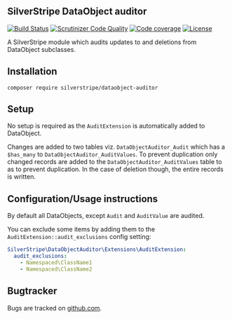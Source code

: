 ## SilverStripe DataObject auditor
[![Build Status](https://travis-ci.org/fspringveldt/silverstripe-dataobject-auditor.svg?branch=master)](https://travis-ci.org/fspringveldt/silverstripe-dataobject-auditor)
[![Scrutinizer Code Quality](https://scrutinizer-ci.com/g/fspringveldt/silverstripe-dataobject-auditor/badges/quality-score.png?b=master)](https://scrutinizer-ci.com/g/fspringveldt/silverstripe-dataobject-auditor/?branch=master)
[![Code coverage](https://codecov.io/gh/fspringveldt/silverstripe-dataobject-auditor/branch/master/graph/badge.svg)](https://codecov.io/gh/fspringveldt/silverstripe-dataobject-auditor)
[![License](https://poser.pugx.org/fspringveldt/silverstripe-dataobject-auditor)](https://packagist.org/packages/fspringveldt/silverstripe-dataobject-auditor)

A SilverStripe module which audits updates to and deletions from DataObject subclasses.

## Installation

```composer require silverstripe/dataobject-auditor```

## Setup
No setup is required as the `AuditExtension` is automatically added to DataObject.

Changes are added to two tables viz. `DataObjectAuditor_Audit` which has a `$has_many` to `DataObjectAuditor_AuditValues`.
To prevent duplication only changed records are added to the `DataObjectAuditor_AuditValues` table to as to prevent duplication.
In the case of deletion though, the entire records is written.

## Configuration/Usage instructions
By default all DataObjects, except `Audit` and `AuditValue` are audited. 

You can exclude some items by adding them to the `AuditExtension::audit_exclusions` config setting:

```yaml
SilverStripe\DataObjectAuditor\Extensions\AuditExtension:
  audit_exclusions:
    - Namespaced\ClassName1
    - Namespaced\ClassName2
``` 

## Bugtracker ##

Bugs are tracked on [github.com](https://github.com/fspringveldt/silverstripe-dataobject-auditor/issues).